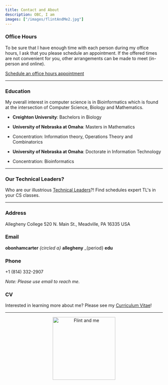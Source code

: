 ```yaml
---
title: Contact and About
description: OBC, I am
images: ["/images/flintAndMe2.jpg"]
---
```



### Office Hours

To be sure that I have enough time with each person during my office hours, I ask that you please schedule an appointment. If the offered times are not convenient for you, other arrangements can be made to meet (in-person and online).

<!-- [Schedule an office hours appointment](https://calendar.google.com/calendar/u/0/selfsched?sstoken=UUgwUVdYS3FiT0VXfGRlZmF1bHR8NTUwMTVhMzEzZGZkZDQ1MTg0MzdhY2YzNmVkZDJkOWY) -->


[Schedule an office hours appointment](https://calendar.google.com/calendar/u/0/selfsched?sstoken=UUgwUVdYS3FiT0VXfGRlZmF1bHR8NTUwMTVhMzEzZGZkZDQ1MTg0MzdhY2YzNmVkZDJkOWY)


---


### Education

My overall interest in computer science is in Bioinformatics which is found at the intersection of Computer Science, Biology and Mathematics.

+ __Creighton University__: Bachelors in Biology

+ __University of Nebraska at Omaha__: Masters in Mathematics

 + Concentration: Information theory, Operations Theory and Combinatorics

+ __University of Nebraska at Omaha__: Doctorate in Information Technology

 + Concentration: Bioinformatics

---

### Our Technical Leaders?

Who are our illustrious [Technical Leaders](https://www.cs.allegheny.edu/teaching/technicalleaders/)?! Find schedules expert TL's in your CS classes. 


---

### Address

Allegheny College
520 N. Main St.,
Meadville, PA 16335
USA

### Email

**obonhamcarter** _{circled a}_ **allegheny** _{period} **edu**

### Phone

+1 (814) 332-2907

*Note: Please use email to reach me.*

### CV
Interested in learning more about me? Please see my [Curriculum Vitae](/images/profdev/cv/cv.pdf)!

---

<center>
<img src="/images/flintAndMe2.jpg" alt="Flint and me" style="width:200px;"/>
</center>

<!-- add a line drop -->
<center>
&#x200B;
</center>

